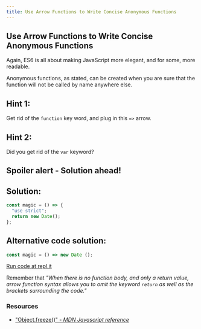 ```yaml
---
title: Use Arrow Functions to Write Concise Anonymous Functions
---
```

## Use Arrow Functions to Write Concise Anonymous Functions

<!-- The article goes here, in GitHub-flavored Markdown. Feel free to add YouTube videos, images, and CodePen/JSBin embeds  -->
Again, ES6 is all about making JavaScript more elegant, and for some, more readable. 

Anonymous functions, as stated, can be created when you are sure that the function will not be called by name anywhere else.

## Hint 1:

Get rid of the `function` key word, and plug in this `=>` arrow.

## Hint 2:

Did you get rid of the `var` keyword?

## Spoiler alert - Solution ahead!

## Solution:

```javascript
const magic = () => {
  "use strict";
  return new Date();
};
```
## Alternative code solution:
```javascript
const magic = () => new Date ();
```
[Run code at repl.it](https://repl.it/@AdrianSkar/ES6-Use-arrow-functions)

Remember that _"When there is no function body, and only a return value, arrow function syntax allows you to omit the keyword `return` as well as the brackets surrounding the code."_


### Resources
- ["Object.freeze()" - *MDN Javascript reference*](https://developer.mozilla.org/en-US/docs/Web/JavaScript/Reference/Global_Objects/Object/freeze)

<!--stackedit_data:
eyJoaXN0b3J5IjpbMTI4OTg3NDg0NSwtODE5NTk4MDg1LDIyOT
czNDY3MCwtMTEyMzE5MTg2LDE5NzM0NzgxNTcsLTE4NTQ4NTky
NTMsNTE0NjMxNDA5LC0xNzQ4Njc5OTIzLDEwMTkzODI5MjUsLT
k4OTgxOTY0NywtMTUzMTEwODMyOSwtMTExODk3OTg1MiwxNDY2
NzAxNTc0LDEyMjE1ODk2NiwxMjcyMDQxMDI0LDEzMDY5MTgzND
UsNjA2NzM3NzUzLDg1ODEzODAwLDEwMTE4ODExOTUsMTA2NTg3
MzA5N119
-->